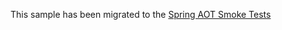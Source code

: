 This sample has been migrated to
the [Spring AOT Smoke Tests](https://github.com/spring-projects/spring-aot-smoke-tests/tree/main/data-r2dbc)
